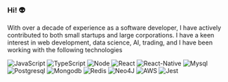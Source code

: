 
### Hi! :alien:

With over a decade of experience as a software developer, I have actively contributed to both small startups and large corporations. I have a keen interest in web development, data science, AI, trading, and I have been working with the following technologies

![JavaScript](https://img.shields.io/badge/JavaScript-F7DF1E?style=for-the-badge&logo=JavaScript&logoColor=white) ![TypeScript](https://img.shields.io/badge/TypeScript-007ACC?style=for-the-badge&logo=typescript&logoColor=white) ![Node](https://img.shields.io/badge/Node-4EA94B?style=for-the-badge&logo=node.js&logoColor=white) ![React](https://img.shields.io/badge/React-20232A?style=for-the-badge&logo=react&logoColor=61DAFB) ![React-Native](https://img.shields.io/badge/React_Native-20232A?style=for-the-badge&logo=react&logoColor=61DAFB) ![Mysql](https://img.shields.io/badge/MySQL-00000F?style=for-the-badge&logo=mysql&logoColor=white) ![Postgresql](https://img.shields.io/badge/PostgreSQL-316192?style=for-the-badge&logo=postgresql&logoColor=white) ![Mongodb](https://img.shields.io/badge/MongoDB-4EA94B?style=for-the-badge&logo=mongodb&logoColor=white) ![Redis](https://img.shields.io/badge/redis-%23DD0031.svg?&style=for-the-badge&logo=redis&logoColor=white) ![Neo4J](https://img.shields.io/badge/Neo4j-018bff?style=for-the-badge&logo=neo4j&logoColor=white) ![AWS](https://img.shields.io/badge/Amazon_AWS-232F3E?style=for-the-badge&logo=amazon-aws&logoColor=white) ![Jest](https://img.shields.io/badge/Jest-323330?style=for-the-badge&logo=Jest&logoColor=white)

